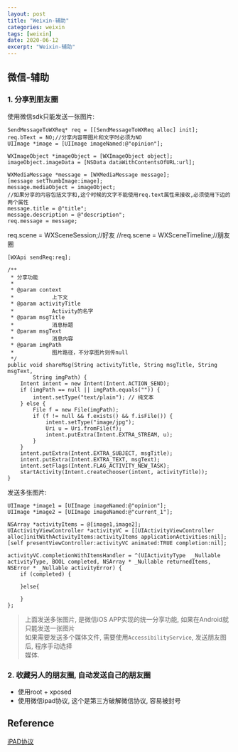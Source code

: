 ```yaml
---
layout: post
title: "Weixin-辅助"
categories: weixin
tags: [weixin]
date: 2020-06-12
excerpt: "Weixin-辅助"
---
```


## 微信-辅助

### 1. 分享到朋友圈

使用微信sdk只能发送一张图片:

    SendMessageToWXReq* req = [[SendMessageToWXReq alloc] init];
    req.bText = NO;//分享内容带图片和文字时必须为NO
    UIImage *image = [UIImage imageNamed:@"opinion"];
  
    WXImageObject *imageObject = [WXImageObject object];
    imageObject.imageData = [NSData dataWithContentsOfURL:url];

    WXMediaMessage *message = [WXMediaMessage message];
    [message setThumbImage:image];
    message.mediaObject = imageObject;
    //如果分享的内容包括文字和,这个时候的文字不能使用req.text属性来接收,必须使用下边的两个属性
    message.title = @"title";
    message.description = @"description";
    req.message = message;
   req.scene = WXSceneSession;//好友
   //req.scene = WXSceneTimeline;//朋友圈

    [WXApi sendReq:req];

    /**
	 * 分享功能
	 *
	 * @param context
	 *            上下文
	 * @param activityTitle
	 *            Activity的名字
	 * @param msgTitle
	 *            消息标题
	 * @param msgText
	 *            消息内容
	 * @param imgPath
	 *            图片路径，不分享图片则传null
	 */
	public void shareMsg(String activityTitle, String msgTitle, String msgText,
			String imgPath) {
		Intent intent = new Intent(Intent.ACTION_SEND);
		if (imgPath == null || imgPath.equals("")) {
			intent.setType("text/plain"); // 纯文本
		} else {
			File f = new File(imgPath);
			if (f != null && f.exists() && f.isFile()) {
				intent.setType("image/jpg");
				Uri u = Uri.fromFile(f);
				intent.putExtra(Intent.EXTRA_STREAM, u);
			}
		}
		intent.putExtra(Intent.EXTRA_SUBJECT, msgTitle);
		intent.putExtra(Intent.EXTRA_TEXT, msgText);
		intent.setFlags(Intent.FLAG_ACTIVITY_NEW_TASK);
		startActivity(Intent.createChooser(intent, activityTitle));
	}

发送多张图片:

    UIImage *image1 = [UIImage imageNamed:@"opinion"];
    UIImage *image2 = [UIImage imageNamed:@"current_1"];
    
    NSArray *activityItems = @[image1,image2];
    UIActivityViewController *activityVC = [[UIActivityViewController alloc]initWithActivityItems:activityItems applicationActivities:nil];
    [self presentViewController:activityVC animated:TRUE completion:nil];

    activityVC.completionWithItemsHandler = ^(UIActivityType  _Nullable activityType, BOOL completed, NSArray * _Nullable returnedItems, NSError * _Nullable activityError) {
        if (completed) {
           
        }else{
            
        }
    };


> 上面发送多张图片, 是微信iOS APP实现的统一分享功能, 如果在Android就只能发送一张图片  
> 如果需要发送多个媒体文件, 需要使用`AccessibilityService`, 发送朋友图后, 程序手动选择  
> 媒体.

### 2. 收藏另人的朋友圈, 自动发送自己的朋友圈

* 使用root + xposed
* 使用微信ipad协议, 这个是第三方破解微信协议, 容易被封号

## Reference
[iPAD协议](http://wechat.qeapi.com/Index)
